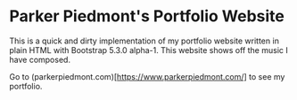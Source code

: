 # Parker Piedmont's Portfolio Website

This is a quick and dirty implementation of my portfolio website written in plain HTML with Bootstrap 5.3.0 alpha-1. This website shows off the music I have composed.

Go to (parkerpiedmont.com)[https://www.parkerpiedmont.com/] to see my portfolio.

